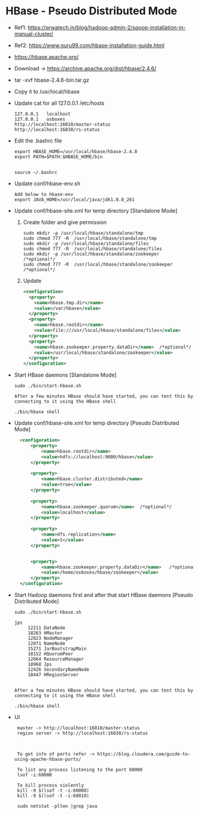 # HBase - Pseudo Distributed Mode

- Ref1: https://prwatech.in/blog/hadoop-admin-2/sqoop-installation-in-manual-cluster/

- Ref2: https://www.guru99.com/hbase-installation-guide.html
  
- https://hbase.apache.org/

- Download -> https://archive.apache.org/dist/hbase/2.4.6/

- tar  -xvf hbase-2.4.6-bin.tar.gz

- Copy it to /usr/local/hbase

- Update cat for all 127.0.0.1 /etc/hosts
    
	```
	127.0.0.1	localhost
	127.0.0.1	osboxes
	http://localhost:16010/master-status
	http://localhost:16030/rs-status
    
	```
- Edit the .bashrc file

    ```
	export HBASE_HOME=/usr/local/hbase/hbase-2.4.8
	export PATH=$PATH:$HBASE_HOME/bin
	
	
	source ~/.bashrc

	```
	
- Update  conf/hbase-env.sh

  ```
  Add below to hbase-env 
  export JAVA_HOME=/usr/local/java/jdk1.8.0_261
  ``` 
  
  
- Update conf/hbase-site.xml for temp directory [Standalone Mode]

    1. Create folder and give permission
	   
		```
		sudo mkdir -p /usr/local/hbase/standalone/tmp
		sudo chmod 777 -R  /usr/local/hbase/standalone/tmp
		sudo mkdir -p /usr/local/hbase/standalone/files
		sudo chmod 777 -R  /usr/local/hbase/standalone/files
		sudo mkdir -p /usr/local/hbase/standalone/zookeeper                 /*optional*/
		sudo chmod 777 -R  /usr/local/hbase/standalone/zookeeper            /*optional*/
		```
		
    2.  Update 
		```xml
		<configuration>
		  <property>
			<name>hbase.tmp.dir</name>
			<value>/var/hbase</value>
		  </property>
		  <property>
			<name>hbase.rootdir</name>
			<value>file:///usr/local/hbase/standalone/files</value>
          </property>
		  <property>
			<name>hbase.zookeeper.property.dataDir</name>  /*optional*/
			<value>/usr/local/hbase/standalone/zookeeper</value>
		  </property>
		</configuration>
		```
		
- Start HBase daemons  [Standalone Mode]

   ```
   sudo ./bin/start-hbase.sh
   
   After a few minutes HBase should have started, you can test this by connecting to it using the HBase shell

   ./bin/hbase shell
   
   ```		

- Update conf/hbase-site.xml for temp directory [Pseudo Distributed Mode]

  ```xml
    <configuration>
		<property>
			<name>hbase.rootdir</name>
			<value>hdfs://localhost:9000/hbase</value>
		</property>
		  
		<property>
			<name>hbase.cluster.distributed</name>
			<value>true</value>
		</property>
		
		<property>
			<name>hbase.zookeeper.quorum</name>  /*optional*/
			<value>localhost</value>
		</property>
		
		<property>
			<name>dfs.replication</name>
			<value>1</value>
		</property>


		<property>                          
			<name>hbase.zookeeper.property.dataDir</name>   /*optional - create in hdfs and give g+w permission */
			<value>/home/osboxes/hbase/zookeeper</value>
		</property>
	</configuration> 
  ```
  
- Start Hadoop daemons first and after that start HBase daemons [Pseudo Distributed Mode]

   ```
   sudo ./bin/start-hbase.sh
   
   jps
        12211 DataNode
		18263 HMaster
		12823 NodeManager
		12071 NameNode
		15271 JarBootstrapMain
		18152 HQuorumPeer
		12664 ResourceManager
		18968 Jps
		12426 SecondaryNameNode
		18447 HRegionServer

   
   After a few minutes HBase should have started, you can test this by connecting to it using the HBase shell

   ./bin/hbase shell
   
   ```

- UI

  ```
   master -> http://localhost:16010/master-status
   region server -> http://localhost:16030/rs-status
   
   
   
   To get info of ports refer -> https://blog.cloudera.com/guide-to-using-apache-hbase-ports/
   
   To list any process listening to the port 60000
   lsof -i:60000
   
   To kill process violently 
   kill -9 $(lsof -t -i:60000)
   kill -9 $(lsof -t -i:60010)
   
   sudo netstat -plten |grep java
  ```  
   
	